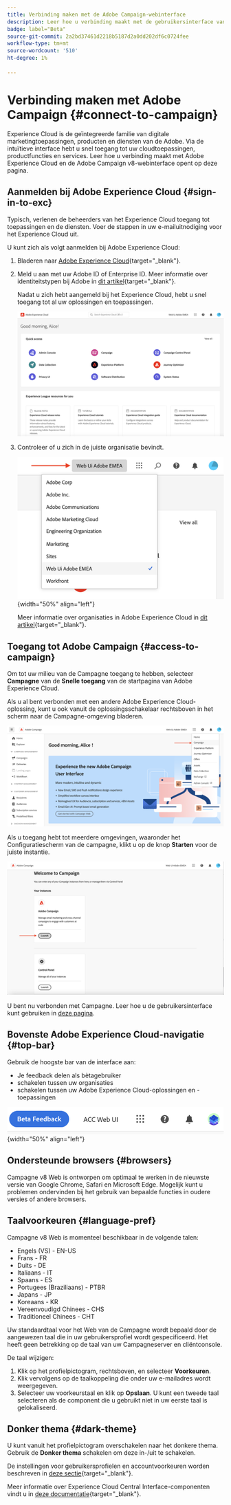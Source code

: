 ```yaml
---
title: Verbinding maken met de Adobe Campaign-webinterface
description: Leer hoe u verbinding maakt met de gebruikersinterface van Adobe Campaign v8 Web
badge: label="Beta"
source-git-commit: 2a2bd37461d2218b5187d2a0dd202df6c0724fee
workflow-type: tm+mt
source-wordcount: '510'
ht-degree: 1%

---
```


# Verbinding maken met Adobe Campaign {#connect-to-campaign}

Experience Cloud is de geïntegreerde familie van digitale marketingtoepassingen, producten en diensten van de Adobe. Via de intuïtieve interface hebt u snel toegang tot uw cloudtoepassingen, productfuncties en services. Leer hoe u verbinding maakt met Adobe Experience Cloud en de Adobe Campaign v8-webinterface opent op deze pagina.

## Aanmelden bij Adobe Experience Cloud {#sign-in-to-exc}

Typisch, verlenen de beheerders van het Experience Cloud toegang tot toepassingen en de diensten. Voer de stappen in uw e-mailuitnodiging voor het Experience Cloud uit.

U kunt zich als volgt aanmelden bij Adobe Experience Cloud:

1. Bladeren naar [Adobe Experience Cloud](https://experience.adobe.com/){target="_blank"}.

1. Meld u aan met uw Adobe ID of Enterprise ID. Meer informatie over identiteitstypen bij Adobe in [dit artikel](https://helpx.adobe.com/enterprise/using/identity.html){target="_blank"}.

   Nadat u zich hebt aangemeld bij het Experience Cloud, hebt u snel toegang tot al uw oplossingen en toepassingen.

   ![](assets/exc-home.png)

1. Controleer of u zich in de juiste organisatie bevindt.

   ![](assets/exc-orgs.png){width="50%" align="left"}

   Meer informatie over organisaties in Adobe Experience Cloud in [dit artikel](https://experienceleague.adobe.com/docs/core-services/interface/administration/organizations.html?lang=nl){target="_blank"}.


## Toegang tot Adobe Campaign {#access-to-campaign}

Om tot uw milieu van de Campagne toegang te hebben, selecteer **Campagne** van de **Snelle toegang** van de startpagina van Adobe Experience Cloud.

Als u al bent verbonden met een andere Adobe Experience Cloud-oplossing, kunt u ook vanuit de oplossingsschakelaar rechtsboven in het scherm naar de Campagne-omgeving bladeren.

![](assets/solution-switcher.png)

Als u toegang hebt tot meerdere omgevingen, waaronder het Configuratiescherm van de campagne, klikt u op de knop **Starten** voor de juiste instantie.

![](assets/launch-campaign.png)

U bent nu verbonden met Campagne. Leer hoe u de gebruikersinterface kunt gebruiken in [deze pagina](user-interface.md).

## Bovenste Adobe Experience Cloud-navigatie {#top-bar}

Gebruik de hoogste bar van de interface aan:

* Je feedback delen als bètagebruiker
* schakelen tussen uw organisaties
* schakelen tussen uw Adobe Experience Cloud-oplossingen en -toepassingen

![](assets/unified-shell.png){width="50%" align="left"}

## Ondersteunde browsers {#browsers}

Campagne v8 Web is ontworpen om optimaal te werken in de nieuwste versie van Google Chrome, Safari en Microsoft Edge. Mogelijk kunt u problemen ondervinden bij het gebruik van bepaalde functies in oudere versies of andere browsers.

## Taalvoorkeuren {#language-pref}

Campagne v8 Web is momenteel beschikbaar in de volgende talen:

* Engels (VS) - EN-US
* Frans - FR
* Duits - DE
* Italiaans - IT
* Spaans - ES
* Portugees (Braziliaans) - PTBR
* Japans - JP
* Koreaans - KR
* Vereenvoudigd Chinees - CHS
* Traditioneel Chinees - CHT


Uw standaardtaal voor het Web van de Campagne wordt bepaald door de aangewezen taal die in uw gebruikersprofiel wordt gespecificeerd. Het heeft geen betrekking op de taal van uw Campagneserver en cliëntconsole.

De taal wijzigen:

1. Klik op het profielpictogram, rechtsboven, en selecteer **Voorkeuren**.
1. Klik vervolgens op de taalkoppeling die onder uw e-mailadres wordt weergegeven.
1. Selecteer uw voorkeurstaal en klik op **Opslaan**. U kunt een tweede taal selecteren als de component die u gebruikt niet in uw eerste taal is gelokaliseerd.

## Donker thema {#dark-theme}

U kunt vanuit het profielpictogram overschakelen naar het donkere thema. Gebruik de **Donker thema** schakelen om deze in-/uit te schakelen.

De instellingen voor gebruikersprofielen en accountvoorkeuren worden beschreven in [deze sectie](https://experienceleague.adobe.com/docs/core-services/interface/experience-cloud.html#preferences){target="_blank"}.

Meer informatie over Experience Cloud Central Interface-componenten vindt u in [deze documentatie](https://experienceleague.adobe.com/docs/core-services/interface/experience-cloud.html){target="_blank"}.

